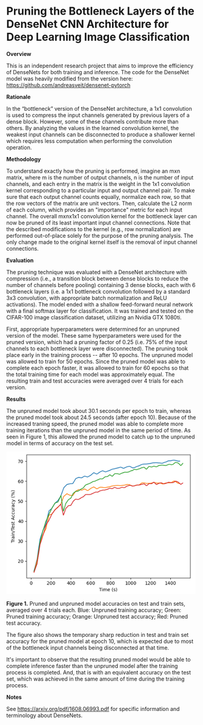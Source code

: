 # Pruning the Bottleneck Layers of the DenseNet CNN Architecture for Deep Learning Image Classification

**Overview**

This is an independent research project that aims to improve the efficiency of DenseNets for both training and inference. The code for the DenseNet model was heavily modified from the version here: https://github.com/andreasveit/densenet-pytorch

**Rationale**

In the “bottleneck” version of the DenseNet architecture, a 1x1 convolution is used to compress the input channels generated by previous layers of a dense block. However, some of these channels contribute more than others. By analyzing the values in the learned convolution kernel, the weakest input channels can be disconnected to produce a shallower kernel which requires less computation when performing the convolution operation.

**Methodology**

To understand exactly how the pruning is performed, imagine an mxn matrix, where m is the number of output channels, n is the number of input channels, and each entry in the matrix is the weight in the 1x1 convolution kernel corresponding to a particular input and output channel pair. To make sure that each output channel counts equally, normalize each row, so that the row vectors of the matrix are unit vectors. Then, calculate the L2 norm of each column, which provides an "importance" metric for each input channel. The overall mxnx1x1 convolution kernel for the bottleneck layer can now be pruned of its least important input channel connections. Note that the described modifications to the kernel (e.g., row normalization) are performed out-of-place solely for the purpose of the pruning analysis. The only change made to the original kernel itself is the removal of input channel connections.

**Evaluation**

The pruning technique was evaluated with a DenseNet architecture with compression (i.e., a transition block between dense blocks to reduce the number of channels before pooling) containing 3 dense blocks, each with 6 bottleneck layers (i.e. a 1x1 bottleneck convolution followed by a standard 3x3 convolution, with appropriate batch normalization and ReLU activations). The model ended with a shallow feed-forward neural network with a final softmax layer for classification. It was trained and tested on the CIFAR-100 image classification dataset, utilizing an Nvidia GTX 1080ti.

First, appropriate hyperparameters were determined for an unpruned version of the model. These same hyperparameters were used for the pruned version, which had a pruning factor of 0.25 (i.e. 75% of the input channels to each bottleneck layer were disconnected). The pruning took place early in the training process -- after 10 epochs. The unpruned model was allowed to train for 50 epochs. Since the pruned model was able to complete each epoch faster, it was allowed to train for 60 epochs so that the total training time for each model was approximately equal. The resulting train and test accuracies were averaged over 4 trials for each version.

**Results**

The unpruned model took about 30.1 seconds per epoch to train, whereas the pruned model took about 24.5 seconds (after epoch 10). Because of the increased traning speed, the pruned model was able to complete more training iterations than the unpruned model in the same period of time. As seen in Figure 1, this allowed the pruned model to catch up to the unpruned model in terms of accuracy on the test set.

<img width="500" alt="" src="plots/accuracy_over_time.png">

**Figure 1.** Pruned and unpruned model accuracies on test and train sets, averaged over 4 trials each. Blue: Unpruned training accuracy; Green: Pruned training accuracy; Orange: Unpruned test accuracy; Red: Pruned test accuracy.

The figure also shows the temporary sharp reduction in test and train set accuracy for the pruned model at epoch 10, which is expected due to most of the bottleneck input channels being disconnected at that time.

It's important to observe that the resulting pruned model would be able to complete inference faster than the unpruned model after the training process is completed. And, that is with an equivalent accuracy on the test set, which was achieved in the same amount of time during the training process.


**Notes**

See https://arxiv.org/pdf/1608.06993.pdf for specific information and terminology about DenseNets.
